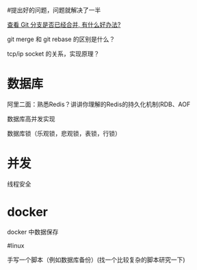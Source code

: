 #提出好的问题，问题就解决了一半

[查看 Git 分支是否已经合并, 有什么好办法?](https://segmentfault.com/q/1010000000464961)

git merge 和 git rebase 的区别是什么？

tcp/ip socket 的关系，实现原理？



# 数据库

阿里二面：熟悉Redis？讲讲你理解的Redis的持久化机制(RDB、AOF

数据库高并发实现

数据库锁（乐观锁，悲观锁，表锁，行锁）



# 并发

线程安全



# docker

docker 中数据保存





#linux

手写一个脚本（例如数据库备份）(找一个比较复杂的脚本研究一下)

